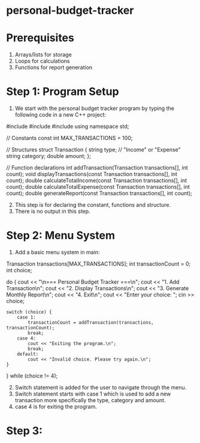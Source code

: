 # personal-budget-tracker

# Prerequisites
1. Arrays/lists for storage
2. Loops for calculations
3. Functions for report generation

# Step 1: Program Setup
1. We start with the personal budget tracker program by typing the following code in a new C++ project:
   
#include <iostream>
#include <string>
#include <iomanip>
using namespace std;

// Constants
const int MAX_TRANSACTIONS = 100;

// Structures
struct Transaction {
    string type; // "Income" or "Expense"
    string category;
    double amount;
};

// Function declarations
int addTransaction(Transaction transactions[], int count);
void displayTransactions(const Transaction transactions[], int count);
double calculateTotalIncome(const Transaction transactions[], int count);
double calculateTotalExpense(const Transaction transactions[], int count);
double generateReport(const Transaction transactions[], int count);

2. This step is for declaring the constant, functions and structure.
3. There is no output in this step.

# Step 2: Menu System
1. Add a basic menu system in main:

Transaction transactions[MAX_TRANSACTIONS];
int transactionCount = 0;
int choice;

do {
    cout << "\n=== Personal Budget Tracker ===\n";
    cout << "1. Add Transaction\n";
    cout << "2. Display Transactions\n";
    cout << "3. Generate Monthly Report\n";
    cout << "4. Exit\n";
    cout << "Enter your choice: ";
    cin >> choice;

    switch (choice) {
        case 1:
            transactionCount = addTransaction(transactions, transactionCount);
            break;
        case 4:
            cout << "Exiting the program.\n";
            break;
        default:
            cout << "Invalid choice. Please try again.\n";
    }
} while (choice != 4);

2. Switch statement is added for the user to navigate through the menu.
3. Switch statement starts with case 1 which is used to add a new transaction more specifically the type, category and amount.
4. case 4 is for exiting the program.

# Step 3: 
